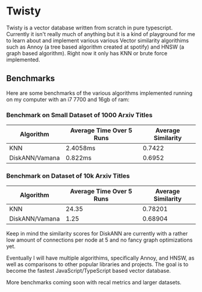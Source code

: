 # Twisty

Twisty is a vector database written from scratch in pure typescript. Currently it isn't really much of anything but it is a kind of playground for me to learn about and implement various various Vector similarity algorithims such as Annoy (a tree based algorithm created at spotify) and HNSW (a graph based algorithm). Right now it only has KNN or brute force implemented.

## Benchmarks

Here are some benchmarks of the various algorithms implemented running on my computer with an i7 7700 and 16gb of ram:

### Benchmark on Small Dataset of 1000 Arxiv Titles

| Algorithm      | Average Time Over 5 Runs | Average Similarity |
| -------------- | ------------------------ | ------------------ |
| KNN            | 2.4058ms                 | 0.7422             |
| DiskANN/Vamana | 0.822ms                  | 0.6952             |

### Benchmark on Dataset of 10k Arxiv Titles

| Algorithm      | Average Time Over 5 Runs | Average Similarity |
| -------------- | ------------------------ | ------------------ |
| KNN            | 24.35                    | 0.78201            |
| DiskANN/Vamana | 1.25                     | 0.68904            |

Keep in mind the similarity scores for DiskANN are currently with a rather low amount of connections per node at 5 and no fancy graph optimizations yet.

Eventually I will have multiple algorithims, specifically Annoy, and HNSW, as well as comparisons to other popular libraries and projects. The goal is to become the fastest JavaScript/TypeScript based vector database.

More benchmarks coming soon with recal metrics and larger datasets.
